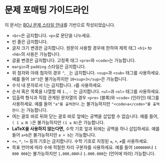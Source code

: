 # 문제 포매팅 가이드라인

이 문서는 [BOJ 문제 스타일 안내](https://stack.acmicpc.net/guide/problem)를 기반으로 작성되었습니다.

- `<br>`은 금지합니다. `<p>`로 문단을 나누세요.
- 빈 줄은 금지합니다.
- 글자 크기 변경은 금지합니다. 원문이 사용할 경우에 한하여 제목 태그 `<h1>` to `<h6>`의 사용은 가능합니다.
- 글꼴 변경은 금지합니다. 고정폭 태그 `<pre>`와 `<code>`는 가능합니다.
- `margin`과 `padding` 스타일은 금지합니다.
- 위 첨자와 아래 첨자의 경우 `^`, `_`는 금지합니다. `<sup>`과 `<sub>` 태그를 사용하세요. 예를 들어 `10^3`은 불가능하지만 `10<sup>3</sup>`은 가능합니다.
- 수식 내 문자로서 `l`는 금지합니다. `ℓ`를 사용하세요.
- 순서 혹은 목록을 나열할 때 `1.`, `- `는 금지합니다. `<ul>`과 `<ol>` 태그를 사용하세요.
- 입출력 형식과 직접 관계된 문자열의 경우 `<pre>` (블록)와 `<code>` (인라인) 태그를 사용하세요.
  예를 들어 `"a"를 출력한다.`는 불가능하지만 `"<code>a</code>"를 출력한다.`는 가능합니다.
- 여는 괄호 바로 뒤와 닫는 괄호 바로 앞에는 공백을 삽입할 수 없습니다. 예를 들어, `( 1 ≤ N )`은 불가능하지만 `(1 ≤ N)`은 가능합니다.
- **LaTeX을 사용하지 않는다면,** 수학 기호 앞과 뒤에는 공백을 하나 삽입하세요. 예를 들어 `a+b`은 불가능하지만 `a + b`는 가능합니다.
- `<=`, `*`, `!=` 등의 기호는 금지합니다. 수학 기호로 지정된 `≤`, `×`, `≠`를 사용하세요.
- 목표 언어에 따라 수에 적절한 자리 구분자를 사용하세요. 예를 들어 `1000000`나 `1 000 000`는 불가능하지만 `1,000,000`나 `1.000.000`는 (언어에 따라) 가능합니다.
